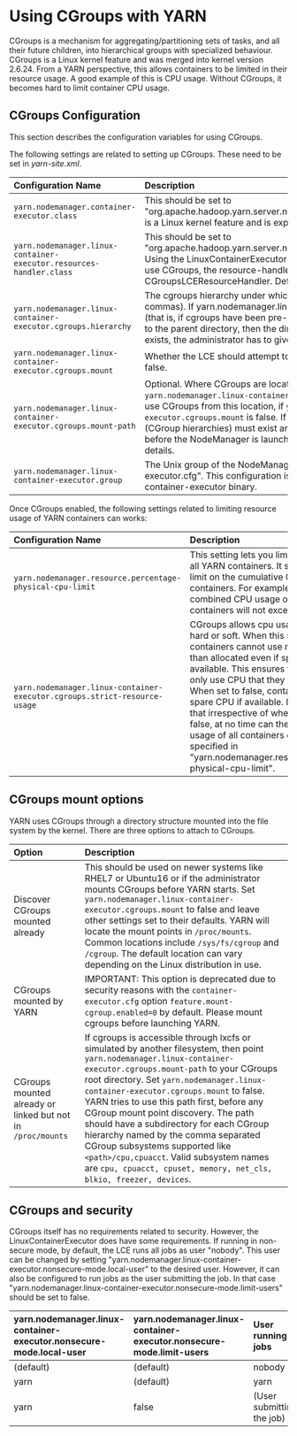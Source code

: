<!---
  Licensed under the Apache License, Version 2.0 (the "License");
  you may not use this file except in compliance with the License.
  You may obtain a copy of the License at

   http://www.apache.org/licenses/LICENSE-2.0

  Unless required by applicable law or agreed to in writing, software
  distributed under the License is distributed on an "AS IS" BASIS,
  WITHOUT WARRANTIES OR CONDITIONS OF ANY KIND, either express or implied.
  See the License for the specific language governing permissions and
  limitations under the License. See accompanying LICENSE file.
-->

Using CGroups with YARN
=======================

<!-- MACRO{toc|fromDepth=0|toDepth=3} -->

CGroups is a mechanism for aggregating/partitioning sets of tasks, and all their future children, into hierarchical groups with specialized behaviour. CGroups is a Linux kernel feature and was merged into kernel version 2.6.24. From a YARN perspective, this allows containers to be limited in their resource usage. A good example of this is CPU usage. Without CGroups, it becomes hard to limit container CPU usage.

CGroups Configuration
---------------------

This section describes the configuration variables for using CGroups.

The following settings are related to setting up CGroups. These need to be set in *yarn-site.xml*.

|Configuration Name | Description |
|:---- |:---- |
| `yarn.nodemanager.container-executor.class` | This should be set to "org.apache.hadoop.yarn.server.nodemanager.LinuxContainerExecutor". CGroups is a Linux kernel feature and is exposed via the LinuxContainerExecutor. |
| `yarn.nodemanager.linux-container-executor.resources-handler.class` | This should be set to "org.apache.hadoop.yarn.server.nodemanager.util.CgroupsLCEResourcesHandler". Using the LinuxContainerExecutor doesn't force you to use CGroups. If you wish to use CGroups, the resource-handler-class must be set to CGroupsLCEResourceHandler. DefaultLCEResourcesHandler won't work. |
| `yarn.nodemanager.linux-container-executor.cgroups.hierarchy` | The cgroups hierarchy under which to place YARN proccesses(cannot contain commas). If yarn.nodemanager.linux-container-executor.cgroups.mount is false (that is, if cgroups have been pre-configured) and the YARN user has write access to the parent directory, then the directory will be created. If the directory already exists, the administrator has to give YARN write permissions to it recursively. |
| `yarn.nodemanager.linux-container-executor.cgroups.mount` | Whether the LCE should attempt to mount cgroups if not found - can be true or false. |
| `yarn.nodemanager.linux-container-executor.cgroups.mount-path` | Optional. Where CGroups are located. LCE will try to mount them here, if `yarn.nodemanager.linux-container-executor.cgroups.mount` is true. LCE will try to use CGroups from this location, if `yarn.nodemanager.linux-container-executor.cgroups.mount` is false. If specified, this path and its subdirectories (CGroup hierarchies) must exist and they should be readable and writable by YARN before the NodeManager is launched. See CGroups mount options below for details. |
| `yarn.nodemanager.linux-container-executor.group` | The Unix group of the NodeManager. It should match the setting in "container-executor.cfg". This configuration is required for validating the secure access of the container-executor binary. |

Once CGroups enabled, the following settings related to limiting resource usage of YARN containers can works:

|Configuration Name | Description |
|:---- |:---- |
| `yarn.nodemanager.resource.percentage-physical-cpu-limit` | This setting lets you limit the cpu usage of all YARN containers. It sets a hard upper limit on the cumulative CPU usage of the containers. For example, if set to 60, the combined CPU usage of all YARN containers will not exceed 60%. |
| `yarn.nodemanager.linux-container-executor.cgroups.strict-resource-usage` | CGroups allows cpu usage limits to be hard or soft. When this setting is true, containers cannot use more CPU usage than allocated even if spare CPU is available. This ensures that containers can only use CPU that they were allocated. When set to false, containers can use spare CPU if available. It should be noted that irrespective of whether set to true or false, at no time can the combined CPU usage of all containers exceed the value specified in "yarn.nodemanager.resource.percentage-physical-cpu-limit". |

CGroups mount options
---------------------

YARN uses CGroups through a directory structure mounted into the file system by the kernel. There are three options to attach to CGroups.

| Option | Description |
|:---- |:---- |
| Discover CGroups mounted already | This should be used on newer systems like RHEL7 or Ubuntu16 or if the administrator mounts CGroups before YARN starts. Set `yarn.nodemanager.linux-container-executor.cgroups.mount` to false and leave other settings set to their defaults. YARN will locate the mount points in `/proc/mounts`. Common locations include `/sys/fs/cgroup` and `/cgroup`. The default location can vary depending on the Linux distribution in use.|
| CGroups mounted by YARN | IMPORTANT: This option is deprecated due to security reasons with the `container-executor.cfg` option `feature.mount-cgroup.enabled=0` by default. Please mount cgroups before launching YARN.|
| CGroups mounted already or linked but not in `/proc/mounts` | If cgroups is accessible through lxcfs or simulated by another filesystem, then point `yarn.nodemanager.linux-container-executor.cgroups.mount-path` to your CGroups root directory. Set `yarn.nodemanager.linux-container-executor.cgroups.mount` to false. YARN tries to use this path first, before any CGroup mount point discovery. The path should have a subdirectory for each CGroup hierarchy named by the comma separated CGroup subsystems supported like `<path>/cpu,cpuacct`. Valid subsystem names are `cpu, cpuacct, cpuset, memory, net_cls, blkio, freezer, devices`.|

CGroups and security
--------------------

CGroups itself has no requirements related to security. However, the LinuxContainerExecutor does have some requirements. If running in non-secure mode, by default, the LCE runs all jobs as user "nobody". This user can be changed by setting "yarn.nodemanager.linux-container-executor.nonsecure-mode.local-user" to the desired user. However, it can also be configured to run jobs as the user submitting the job. In that case "yarn.nodemanager.linux-container-executor.nonsecure-mode.limit-users" should be set to false.

| yarn.nodemanager.linux-container-executor.nonsecure-mode.local-user | yarn.nodemanager.linux-container-executor.nonsecure-mode.limit-users | User running jobs |
|:---- |:---- |:---- |
| (default) | (default) | nobody |
| yarn | (default) | yarn |
| yarn | false | (User submitting the job) |


